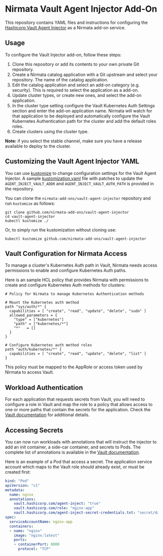 # Nirmata Vault Agent Injector Add-On

This repository contains YAML files and instructions for configuring the [Hashicorp Vault Agent Injector](https://www.vaultproject.io/docs/platform/k8s/injector) as a Nirmata add-on service.

## Usage

To configure the Vault Injector add-on, follow these steps:
1. Clone this repository or add its contents to your own private Git repository. 
3. Create a Nirmata catalog application with a Git upstream and select your repository. The name of the catalog application.
4. Edit the catalog application and select an add-on category (e.g. security). This is required to select the application as a add-on.
5. Update cluster types, or create new ones, and select the add-on application.
6. In the cluster type setting configure the Vault Kubernetes Auth Settings section and enter the add-on application name. Nirmata will watch for that application to be deployed and automatically configure the Vault Kubernetes Authentication path for the cluster and add the default roles roles.
6. Create clusters using the cluster type.

**Note:** if you select the stable channel, make sure you have a release available to deploy to the cluster. 

## Customizing the Vault Agent Injector YAML

You can use [kustomize](https://kubernetes-sigs.github.io/kustomize/) to change configuration settings for the Vault Agent Injector. A sample [kustomization.yaml](kustomization.yaml) file with patches to update the `AGENT_INJECT_VAULT_ADDR` and `AGENT_INJECT_VAULT_AUTH_PATH` is provided in the repository.

You can clone the `nirmata-add-ons/vault-agent-injector` repository and run `kustomize` as follows:

```
git clone github.com/nirmata-add-ons/vault-agent-injector
cd vault-agent-injector
kubectl kustomize ./
```

Or, to simply run the kustomization without cloning use: 

```
kubectl kustomize github.com/nirmata-add-ons/vault-agent-injector
```

## Vault Configuration for Nirmata Access

To manage a cluster's Kubernetes Auth path in Vault, Nirmata needs access permissions to enable and configure Kubernetes Auth paths. 

Here is an sample HCL policy that provides Nirmata with permissions to create and configure Kubernetes Auth methods for clusters:

```
# Policy for Nirmata to manage Kubernetes Authentication methods

# Mount the Kubernetes auth method
path "sys/auth/*" {
  capabilities = [ "create", "read", "update", "delete", "sudo" ]
  allowed_parameters = {
    "type" = ["kubernetes"]
    "path" = ["kubernetes/*"]
    "*"   = []
  }
}

# Configure Kubernetes auth method roles
path "auth/kubernetes/*" {
  capabilities = [ "create", "read", "update", "delete", "list" ]
}
```

This policy must be mapped to the AppRole or access token used by Nirmata to access Vault.

## Workload Authentication

For each application that requests secrets from Vault, you will need to configure a role in Vault and map the role to a policy that allows access to one or more paths that contain the secrets for the application. Check the [Vault documentation](https://www.vaultproject.io/docs/auth/kubernetes.html#configuration) for additional details.

## Accessing Secrets

You can now run workloads with annotations that will instruct the injector to add an init container, a side-car container, and secrets to Pods. The complete list of annotations is available in the [Vault documentation](https://www.vaultproject.io/docs/platform/k8s/injector/annotations).

Here is an example of a Pod that access a secret. The application service account which maps to the Vault role should already exist, or must be created first:

```yaml
kind: "Pod"
apiVersion: "v1"
metadata:
  name: nginx
  annotations:
    vault.hashicorp.com/agent-inject: "true"
    vault.hashicorp.com/role: "nginx-app"
    vault.hashicorp.com/agent-inject-secret-credentials.txt: "secret/data/nginx/config"
spec:
  serviceAccountName: nginx-app
  containers:
  - name: "nginx"
    image: "nginx:latest"
    ports:
    - containerPort: 8080
      protocol: "TCP"
 
```



